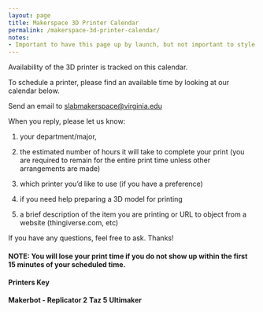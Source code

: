 ```yaml
---
layout: page
title: Makerspace 3D Printer Calendar
permalink: /makerspace-3d-printer-calendar/
notes:
- Important to have this page up by launch, but not important to style it much by then, beyond basic padding/spacing.
---
```


Availability of the 3D printer is tracked on this calendar.

To schedule a printer, please find an available time by looking at our calendar below.

Send an email to [slabmakerspace@virginia.edu](mailto:slabmakerspace@virginia.edu)

When you reply, please let us know:




  1. your department/major,


  2. the estimated number of hours it will take to complete your print (you are required to remain for the entire print time unless other arrangements are made)


  3. which printer you’d like to use (if you have a preference)


  4. if you need help preparing a 3D model for printing


  5. a brief description of the item you are printing or URL to object from a website (thingiverse.com, etc)


If you have any questions, feel free to ask. Thanks!


#### NOTE: You will lose your print time if you do not show up within the first 15 minutes of your scheduled time.





#### Printers Key


**Makerbot - Replicator 2** **Taz 5** **Ultimaker**
